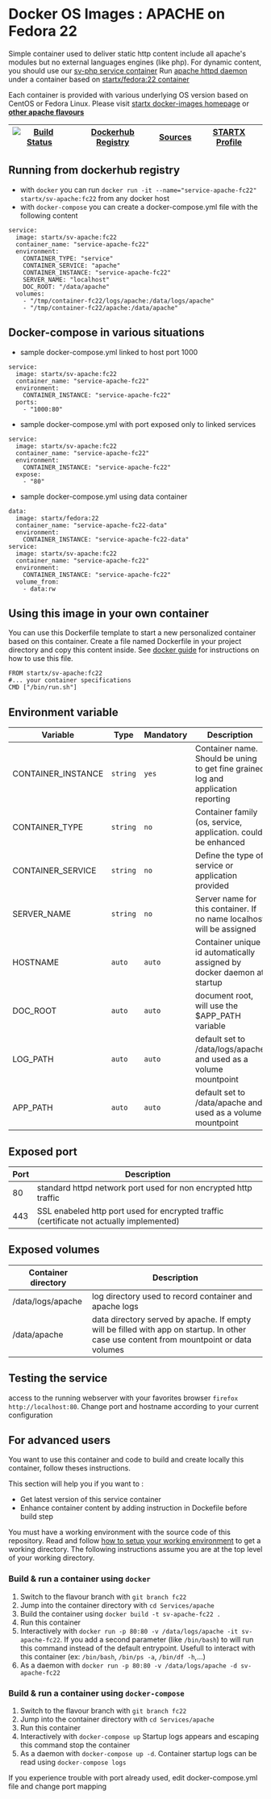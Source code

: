 # Docker OS Images : APACHE on Fedora 22

Simple container used to deliver static http content include all apache's modules but no external languages engines (like php). For dynamic content, you should use our [sv-php service container](https://hub.docker.com/r/startx/sv-php)
Run [apache httpd daemon](https://httpd.apache.org/) under a container 
based on [startx/fedora:22 container](https://hub.docker.com/r/startx/fedora)

Each container is provided with various underlying OS version based on CentOS or 
Fedora Linux. Please visit [startx docker-images homepage](https://github.com/startxfr/docker-images/)
or **[other apache flavours](https://github.com/startxfr/docker-images/Services/apache/#available-flavours)**

| [![Build Status](https://travis-ci.org/startxfr/docker-images.svg)](https://travis-ci.org/startxfr/docker-images) | [Dockerhub Registry](https://hub.docker.com/r/startx/sv-apache/) | [Sources](https://github.com/startxfr/docker-images/Services/apache)             | [STARTX Profile](https://github.com/startxfr) | 
|-------------------------------------------------------------------------------------------------------------------|------------------------------------------------------------------|----------------------------------------------------------------------------------|-----------------------------------------------|

## Running from dockerhub registry

* with `docker` you can run `docker run -it --name="service-apache-fc22" startx/sv-apache:fc22` from any docker host
* with `docker-compose` you can create a docker-compose.yml file with the following content
```
service:
  image: startx/sv-apache:fc22
  container_name: "service-apache-fc22"
  environment:
    CONTAINER_TYPE: "service"
    CONTAINER_SERVICE: "apache"
    CONTAINER_INSTANCE: "service-apache-fc22"
    SERVER_NAME: "localhost"
    DOC_ROOT: "/data/apache"
  volumes:
    - "/tmp/container-fc22/logs/apache:/data/logs/apache"
    - "/tmp/container-fc22/apache:/data/apache"
```

## Docker-compose in various situations

* sample docker-compose.yml linked to host port 1000
```
service:
  image: startx/sv-apache:fc22
  container_name: "service-apache-fc22"
  environment:
    CONTAINER_INSTANCE: "service-apache-fc22"
  ports:
    - "1000:80"
```
* sample docker-compose.yml with port exposed only to linked services
```
service:
  image: startx/sv-apache:fc22
  container_name: "service-apache-fc22"
  environment:
    CONTAINER_INSTANCE: "service-apache-fc22"
  expose:
    - "80"
```
* sample docker-compose.yml using data container
```
data:
  image: startx/fedora:22
  container_name: "service-apache-fc22-data"
  environment:
    CONTAINER_INSTANCE: "service-apache-fc22-data"
service:
  image: startx/sv-apache:fc22
  container_name: "service-apache-fc22"
  environment:
    CONTAINER_INSTANCE: "service-apache-fc22"
  volume_from:
    - data:rw
```

## Using this image in your own container

You can use this Dockerfile template to start a new personalized container based on this container. Create a file named Dockerfile in your project directory and copy this content inside. See [docker guide](http://docs.docker.com/engine/reference/builder/) for instructions on how to use this file.
 ```
FROM startx/sv-apache:fc22
#... your container specifications
CMD ["/bin/run.sh"]
```

## Environment variable

| Variable                  | Type     | Mandatory | Description                                                              |
|---------------------------|----------|-----------|--------------------------------------------------------------------------|
| CONTAINER_INSTANCE        | `string` | `yes`     | Container name. Should be uning to get fine grained log and application reporting
| CONTAINER_TYPE            | `string` | `no`      | Container family (os, service, application. could be enhanced 
| CONTAINER_SERVICE         | `string` | `no`      | Define the type of service or application provided
| SERVER_NAME               | `string` | `no`      | Server name for this container. If no name localhost will be assigned
| HOSTNAME                  | `auto`   | `auto`    | Container unique id automatically assigned by docker daemon at startup
| DOC_ROOT                  | `auto`   | `auto`    | document root, will use the $APP_PATH variable
| LOG_PATH                  | `auto`   | `auto`    | default set to /data/logs/apache and used as a volume mountpoint
| APP_PATH                  | `auto`   | `auto`    | default set to /data/apache and used as a volume mountpoint

## Exposed port

| Port  | Description                                                              |
|-------|--------------------------------------------------------------------------|
| 80    | standard httpd network port used for non encrypted http traffic
| 443   | SSL enabeled http port used for encrypted traffic (certificate not actually implemented)

## Exposed volumes

| Container directory  | Description                                                              |
|----------------------|--------------------------------------------------------------------------|
| /data/logs/apache    | log directory used to record container and apache logs
| /data/apache         | data directory served by apache. If empty will be filled with app on startup. In other case use content from mountpoint or data volumes

## Testing the service

access to the running webserver with your favorites browser `firefox http://localhost:80`. Change port and hostname according to your current configuration

## For advanced users

You want to use this container and code to build and create locally this container, follow theses instructions.

This section will help you if you want to :
* Get latest version of this service container
* Enhance container content by adding instruction in Dockefile before build step

You must have a working environment with the source code of this repository. Read and follow [how to setup your working environment](https://github.com/startxfr/docker-images#setup-your-working-environment-mandatory) to get a working directory. The following instructions assume you are at the top level of your working directory.

### Build & run a container using `docker`

1. Switch to the flavour branch with `git branch fc22`
2. Jump into the container directory with `cd Services/apache`
3. Build the container using `docker build -t sv-apache-fc22 .`
4. Run this container 
  1. Interactively with `docker run -p 80:80 -v /data/logs/apache -it sv-apache-fc22`. If you add a second parameter (like `/bin/bash`) to will run this command instead of the default entrypoint. Usefull to interact with this container (ex: `/bin/bash`, `/bin/ps -a`, `/bin/df -h`,...) 
  2. As a daemon with `docker run -p 80:80 -v /data/logs/apache -d sv-apache-fc22`


### Build & run a container using `docker-compose`

1. Switch to the flavour branch with `git branch fc22`
2. Jump into the container directory with `cd Services/apache`
3. Run this container 
  1. Interactively with `docker-compose up` Startup logs appears and escaping this command stop the container
  2. As a daemon with `docker-compose up -d`. Container startup logs can be read using `docker-compose logs`

If you experience trouble with port already used, edit docker-compose.yml file and change port mapping